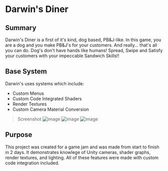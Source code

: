 # Darwin's Diner

## Summary

Darwin's Diner is a first of it's kind, dog based, PB&J-like. In this game, you are a dog and you make PB&J's for your customers. And really... that's all you can do. Dog's don't have hands like humans!
Spread, Swipe and Satisfy your customers with your impeccable Sandwich Skills!!

## Base System

Darwin's uses systems which include:

- Custom Menus
- Custom Code Integrated Shaders
- Render Textures
- Custom Camera Material Conversion

> Screenshot
![image](https://i.imgur.com/HeGwc5h.png)
![image](https://i.imgur.com/HeGwc5h.png](https://i.imgur.com/0HMGeGN.png))
![image](https://i.imgur.com/HeGwc5h.png](https://i.imgur.com/0M8dQVL.png))


## Purpose

This project was created for a game jam and was made from start to finish in 2 days. It demonstrates knowlege of Unity cameras, shader graphs, render textures, and lighting. All of these features were made with custom code integration included.
